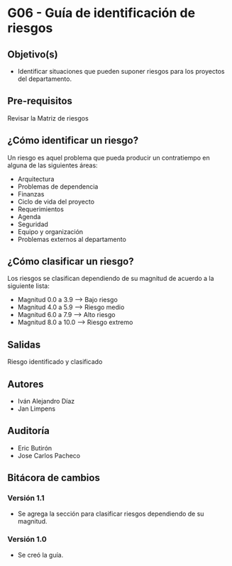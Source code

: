 # G06 - Guía de identificación de riesgos

## Objetivo(s)

- Identificar situaciones que pueden suponer riesgos para los proyectos del departamento.

## Pre-requisitos

Revisar la Matriz de riesgos

## ¿Cómo identificar un riesgo?

Un riesgo es aquel problema que pueda producir un contratiempo en alguna de las siguientes áreas:

- Arquitectura
- Problemas de dependencia
- Finanzas
- Ciclo de vida del proyecto
- Requerimientos
- Agenda
- Seguridad
- Equipo y organización
- Problemas externos al departamento

## ¿Cómo clasificar un riesgo?

Los riesgos se clasifican dependiendo de su magnitud de acuerdo a la siguiente lista:

- Magnitud 0.0 a 3.9 --> Bajo riesgo
- Magnitud 4.0 a 5.9 --> Riesgo medio
- Magnitud 6.0 a 7.9 --> Alto riesgo
- Magnitud 8.0 a 10.0 --> Riesgo extremo

## Salidas

Riesgo identificado y clasificado

## Autores


- Iván Alejandro Díaz 
- Jan Limpens

## Auditoría

- Eric Butirón
- Jose Carlos Pacheco

## Bitácora de cambios

### Versión 1.1
- Se agrega la sección para clasificar riesgos dependiendo de su magnitud.

### Versión 1.0
  - Se creó la guía.
